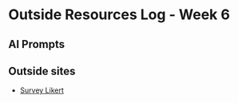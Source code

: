 # Outside Resources Log - Week 6


## AI Prompts

## Outside sites
+ [Survey Likert](https://www.jspsych.org/latest/plugins/survey-likert/#__tabbed_1_1)
